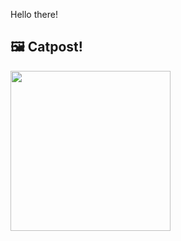 Hello there!



## 🖼️ Catpost!

<sub>
    <img src="https://cdn2.thecatapi.com/images/aeh.jpg" height="256">
</sub>

